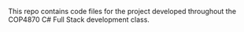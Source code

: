 This repo contains code files for the project developed throughout the COP4870 C# Full Stack development class. 
